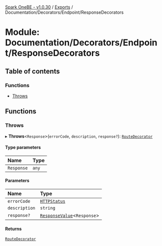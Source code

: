 [Spark OneBE - v1.0.30](../README.md) / [Exports](../modules.md) / Documentation/Decorators/Endpoint/ResponseDecorators

# Module: Documentation/Decorators/Endpoint/ResponseDecorators

## Table of contents

### Functions

- [Throws](Documentation_Decorators_Endpoint_ResponseDecorators.md#throws)

## Functions

### Throws

▸ **Throws**<`Response`\>(`errorCode`, `description`, `response?`): [`RouteDecorator`](Router_RouteTypes.md#routedecorator)

#### Type parameters

| Name | Type |
| :------ | :------ |
| `Response` | `any` |

#### Parameters

| Name | Type |
| :------ | :------ |
| `errorCode` | [`HTTPStatus`](../enums/HTTP_HTTPStatus.HTTPStatus.md) |
| `description` | `string` |
| `response?` | [`ResponseValue`](Router_RouteTypes.md#responsevalue)<`Response`\> |

#### Returns

[`RouteDecorator`](Router_RouteTypes.md#routedecorator)
